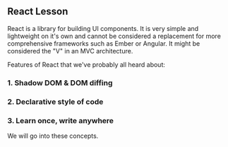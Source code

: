 ## React Lesson

React is a library for building UI components. It is very simple and lightweight on it's own and cannot be considered a replacement for more comprehensive frameworks such as Ember or Angular. It might be considered the "V" in an MVC architecture.

Features of React that we've probably all heard about:

### 1. Shadow DOM & DOM diffing
### 2. Declarative style of code
### 3. Learn once, write anywhere

We will go into these concepts.
